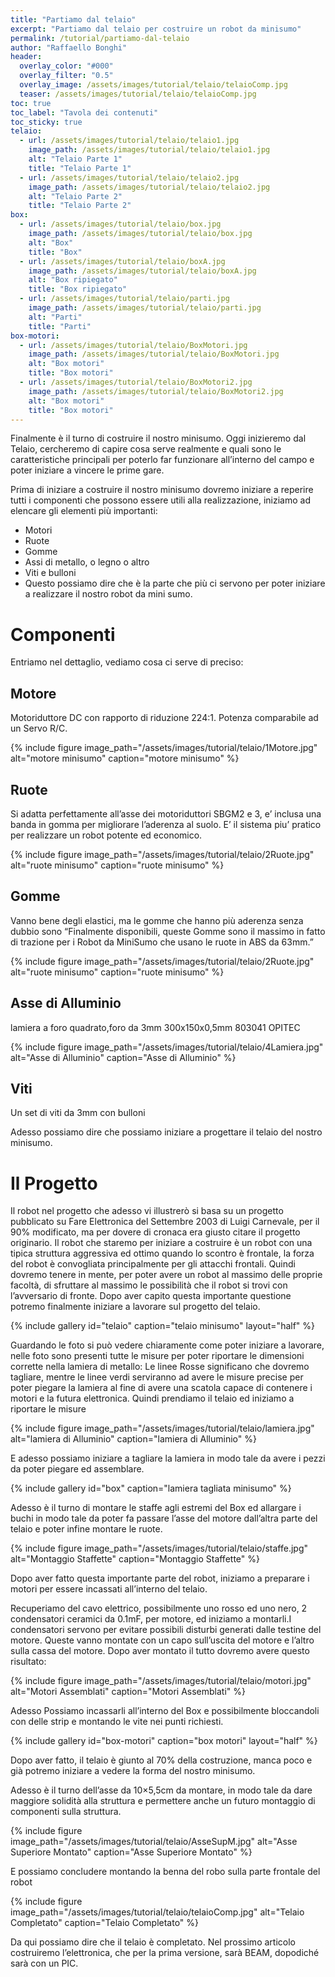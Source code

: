 ```yaml
---
title: "Partiamo dal telaio"
excerpt: "Partiamo dal telaio per costruire un robot da minisumo"
permalink: /tutorial/partiamo-dal-telaio
author: "Raffaello Bonghi"
header:
  overlay_color: "#000"
  overlay_filter: "0.5"
  overlay_image: /assets/images/tutorial/telaio/telaioComp.jpg
  teaser: /assets/images/tutorial/telaio/telaioComp.jpg
toc: true
toc_label: "Tavola dei contenuti"
toc_sticky: true
telaio:
  - url: /assets/images/tutorial/telaio/telaio1.jpg
    image_path: /assets/images/tutorial/telaio/telaio1.jpg
    alt: "Telaio Parte 1"
    title: "Telaio Parte 1"
  - url: /assets/images/tutorial/telaio/telaio2.jpg
    image_path: /assets/images/tutorial/telaio/telaio2.jpg
    alt: "Telaio Parte 2"
    title: "Telaio Parte 2"
box:
  - url: /assets/images/tutorial/telaio/box.jpg
    image_path: /assets/images/tutorial/telaio/box.jpg
    alt: "Box"
    title: "Box"
  - url: /assets/images/tutorial/telaio/boxA.jpg
    image_path: /assets/images/tutorial/telaio/boxA.jpg
    alt: "Box ripiegato"
    title: "Box ripiegato"
  - url: /assets/images/tutorial/telaio/parti.jpg
    image_path: /assets/images/tutorial/telaio/parti.jpg
    alt: "Parti"
    title: "Parti"
box-motori:
  - url: /assets/images/tutorial/telaio/BoxMotori.jpg
    image_path: /assets/images/tutorial/telaio/BoxMotori.jpg
    alt: "Box motori"
    title: "Box motori"
  - url: /assets/images/tutorial/telaio/BoxMotori2.jpg
    image_path: /assets/images/tutorial/telaio/BoxMotori2.jpg
    alt: "Box motori"
    title: "Box motori"
---
```


Finalmente è il turno di costruire il nostro minisumo. Oggi inizieremo dal Telaio, cercheremo di capire cosa serve realmente e quali sono le caratteristiche principali per poterlo far funzionare all’interno del campo e poter iniziare a vincere le prime gare.

Prima di iniziare a costruire il nostro minisumo dovremo iniziare a reperire tutti i componenti che possono essere utili alla realizzazione, iniziamo ad elencare gli elementi più importanti:

* Motori
* Ruote
* Gomme
* Assi di metallo, o legno o altro
* Viti e bulloni
* Questo possiamo dire che è la parte che più ci servono per poter iniziare a realizzare il nostro robot da mini sumo.

# Componenti

Entriamo nel dettaglio, vediamo cosa ci serve di preciso:

## Motore

Motoriduttore DC con rapporto di riduzione 224:1. Potenza comparabile ad un Servo R/C.

{% include figure image_path="/assets/images/tutorial/telaio/1Motore.jpg" alt="motore minisumo" caption="motore minisumo" %}

## Ruote

Si adatta perfettamente all’asse dei motoriduttori SBGM2 e 3, e’ inclusa una banda in gomma per migliorare l’aderenza al suolo. E’ il sistema piu’ pratico per realizzare un robot potente ed economico.

{% include figure image_path="/assets/images/tutorial/telaio/2Ruote.jpg" alt="ruote minisumo" caption="ruote minisumo" %}

## Gomme

Vanno bene degli elastici, ma le gomme che hanno più aderenza senza dubbio sono “Finalmente disponibili, queste Gomme sono il massimo in fatto di trazione per i Robot da MiniSumo che usano le ruote in ABS da 63mm.”

{% include figure image_path="/assets/images/tutorial/telaio/2Ruote.jpg" alt="ruote minisumo" caption="ruote minisumo" %}

## Asse di Alluminio

lamiera a foro quadrato,foro da 3mm 300x150x0,5mm 803041 OPITEC

{% include figure image_path="/assets/images/tutorial/telaio/4Lamiera.jpg" alt="Asse di Alluminio" caption="Asse di Alluminio" %}

## Viti

Un set di viti da 3mm con bulloni

Adesso possiamo dire che possiamo iniziare a progettare il telaio del nostro minisumo.

# Il Progetto


Il robot nel progetto che adesso vi illustrerò si basa su un progetto pubblicato su Fare Elettronica del Settembre 2003 di Luigi Carnevale, per il 90% modificato, ma per dovere di cronaca era giusto citare il progetto originario.
Il robot che staremo per iniziare a costruire è un robot con una tipica struttura aggressiva ed ottimo quando lo scontro è frontale, la forza del robot è convogliata principalmente per gli attacchi frontali. Quindi dovremo tenere in mente, per poter avere un robot al massimo delle proprie facoltà, di sfruttare al massimo le possibilità che il robot si trovi con l’avversario di fronte.
Dopo aver capito questa importante questione potremo finalmente iniziare a lavorare sul progetto del telaio.

{% include gallery id="telaio" caption="telaio minisumo" layout="half" %}

Guardando le foto si può vedere chiaramente come poter iniziare a lavorare, nelle foto sono presenti tutte le misure per poter riportare le dimensioni corrette nella lamiera di metallo:
Le linee Rosse significano che dovremo tagliare, mentre le linee verdi serviranno ad avere le misure precise per poter piegare la lamiera al fine di avere una scatola capace di contenere i motori e la futura elettronica.
Quindi prendiamo il telaio ed iniziamo a riportare le misure

{% include figure image_path="/assets/images/tutorial/telaio/lamiera.jpg" alt="lamiera di Alluminio" caption="lamiera di Alluminio" %}

E adesso possiamo iniziare a tagliare la lamiera in modo tale da avere i pezzi da poter piegare ed assemblare.

{% include gallery id="box" caption="lamiera tagliata minisumo" %}

Adesso è il turno di montare le staffe agli estremi del Box ed allargare i buchi in modo tale da poter fa passare l’asse del motore dall’altra parte del telaio e poter infine montare le ruote.

{% include figure image_path="/assets/images/tutorial/telaio/staffe.jpg" alt="Montaggio Staffette" caption="Montaggio Staffette" %}


Dopo aver fatto questa importante parte del robot, iniziamo a preparare i motori per essere incassati all’interno del telaio.

Recuperiamo del cavo elettrico, possibilmente uno rosso ed uno nero, 2 condensatori ceramici da 0.1mF, per motore, ed iniziamo a montarli.I condensatori servono per evitare possibili disturbi generati dalle testine del motore. Queste vanno montate con un capo sull’uscita del motore e l’altro sulla cassa del motore.
Dopo aver montato il tutto dovremo avere questo risultato:

{% include figure image_path="/assets/images/tutorial/telaio/motori.jpg" alt="Motori Assemblati" caption="Motori Assemblati" %}


Adesso Possiamo incassarli all’interno del Box e possibilmente bloccandoli con delle strip e montando le vite nei punti richiesti.

{% include gallery id="box-motori" caption="box motori" layout="half" %}

Dopo aver fatto, il telaio è giunto al 70% della costruzione, manca poco e già potremo iniziare a vedere la forma del nostro minisumo.

Adesso è il turno dell’asse da 10×5,5cm da montare, in modo tale da dare maggiore solidità alla struttura e permettere anche un futuro montaggio di componenti sulla struttura.

{% include figure image_path="/assets/images/tutorial/telaio/AsseSupM.jpg" alt="Asse Superiore Montato" caption="Asse Superiore Montato" %}

E possiamo concludere montando la benna del robo sulla parte frontale del robot

{% include figure image_path="/assets/images/tutorial/telaio/telaioComp.jpg" alt="Telaio Completato" caption="Telaio Completato" %}

Da qui possiamo dire che il telaio è completato. Nel prossimo articolo costruiremo l’elettronica, che per la prima versione, sarà BEAM, dopodiché sarà con un PIC.